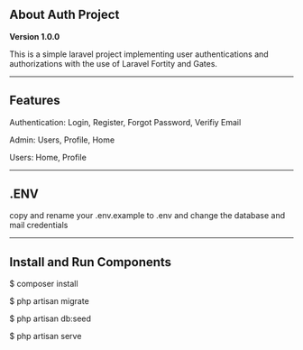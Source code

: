 ## About Auth Project

**Version 1.0.0** 

This is a simple laravel project implementing user authentications and authorizations with the use of Laravel Fortity and Gates.

---

## Features

Authentication: Login,
                Register, 
                Forgot Password,
                Verifiy Email

Admin:  Users,
        Profile,
        Home

Users:  Home,
        Profile

---

## .ENV

copy and rename your .env.example to .env and change the database and mail credentials

---

## Install and Run Components

$ composer install

$ php artisan migrate

$ php artisan db:seed

$ php artisan serve

